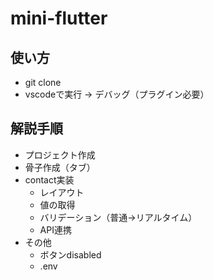 # mini-flutter

## 使い方

- git clone
- vscodeで実行 -> デバッグ（プラグイン必要）

## 解説手順

- プロジェクト作成
- 骨子作成（タブ）
- contact実装
  - レイアウト
  - 値の取得
  - バリデーション（普通→リアルタイム）
  - API連携
- その他
  - ボタンdisabled
  - .env
